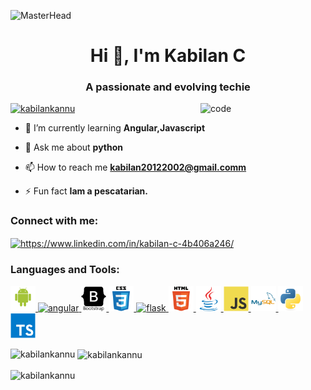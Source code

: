 ![MasterHead](https://thumbs.gfycat.com/BetterHandmadeGull-size_restricted.gif)
<h1 align="center">Hi 👋, I'm Kabilan C</h1>
<h3 align="center">A passionate and evolving techie</h3>

<img align="right" alt="code" width="200" src="https://media.tenor.com/kyeNs4DnuW0AAAAC/dev_animado.gif">

<p align="left"> <a href="https://github.com/ryo-ma/github-profile-trophy"><img src="https://github-profile-trophy.vercel.app/?username=kabilankannu" alt="kabilankannu" /></a> </p>

- 🌱 I’m currently learning **Angular,Javascript**

- 💬 Ask me about **python**

- 📫 How to reach me **kabilan20122002@gmail.comm**

- ⚡ Fun fact **Iam a pescatarian.**

<h3 align="left">Connect with me:</h3>
<p align="left">
<a href="https://linkedin.com/in/https://www.linkedin.com/in/kabilan-c-4b406a246/" target="blank"><img align="center" src="https://raw.githubusercontent.com/rahuldkjain/github-profile-readme-generator/master/src/images/icons/Social/linked-in-alt.svg" alt="https://www.linkedin.com/in/kabilan-c-4b406a246/" height="30" width="40" /></a>
</p>

<h3 align="left">Languages and Tools:</h3>
<p align="left"> <a href="https://developer.android.com" target="_blank" rel="noreferrer"> <img src="https://raw.githubusercontent.com/devicons/devicon/master/icons/android/android-original-wordmark.svg" alt="android" width="40" height="40"/> </a> <a href="https://angular.io" target="_blank" rel="noreferrer"> <img src="https://angular.io/assets/images/logos/angular/angular.svg" alt="angular" width="40" height="40"/> </a> <a href="https://getbootstrap.com" target="_blank" rel="noreferrer"> <img src="https://raw.githubusercontent.com/devicons/devicon/master/icons/bootstrap/bootstrap-plain-wordmark.svg" alt="bootstrap" width="40" height="40"/> </a> <a href="https://www.w3schools.com/css/" target="_blank" rel="noreferrer"> <img src="https://raw.githubusercontent.com/devicons/devicon/master/icons/css3/css3-original-wordmark.svg" alt="css3" width="40" height="40"/> </a> <a href="https://flask.palletsprojects.com/" target="_blank" rel="noreferrer"> <img src="https://www.vectorlogo.zone/logos/pocoo_flask/pocoo_flask-icon.svg" alt="flask" width="40" height="40"/> </a> <a href="https://www.w3.org/html/" target="_blank" rel="noreferrer"> <img src="https://raw.githubusercontent.com/devicons/devicon/master/icons/html5/html5-original-wordmark.svg" alt="html5" width="40" height="40"/> </a> <a href="https://www.java.com" target="_blank" rel="noreferrer"> <img src="https://raw.githubusercontent.com/devicons/devicon/master/icons/java/java-original.svg" alt="java" width="40" height="40"/> </a> <a href="https://developer.mozilla.org/en-US/docs/Web/JavaScript" target="_blank" rel="noreferrer"> <img src="https://raw.githubusercontent.com/devicons/devicon/master/icons/javascript/javascript-original.svg" alt="javascript" width="40" height="40"/> </a> <a href="https://www.mysql.com/" target="_blank" rel="noreferrer"> <img src="https://raw.githubusercontent.com/devicons/devicon/master/icons/mysql/mysql-original-wordmark.svg" alt="mysql" width="40" height="40"/> </a> <a href="https://www.python.org" target="_blank" rel="noreferrer"> <img src="https://raw.githubusercontent.com/devicons/devicon/master/icons/python/python-original.svg" alt="python" width="40" height="40"/> </a> <a href="https://www.typescriptlang.org/" target="_blank" rel="noreferrer"> <img src="https://raw.githubusercontent.com/devicons/devicon/master/icons/typescript/typescript-original.svg" alt="typescript" width="40" height="40"/> </a> </p>

<p><img align="left" src="https://github-readme-stats.vercel.app/api/top-langs?username=kabilankannu&show_icons=true&locale=en&layout=compact" alt="kabilankannu" /></p>

<p>&nbsp;<img align="center" src="https://github-readme-stats.vercel.app/api?username=kabilankannu&show_icons=true&locale=en" alt="kabilankannu" /></p>

<p><img align="center" src="https://github-readme-streak-stats.herokuapp.com/?user=kabilankannu&" alt="kabilankannu" /></p>
